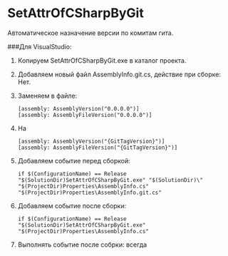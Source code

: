 # SetAttrOfCSharpByGit
Автоматическое назначение версии по комитам гита.

###Для VisualStudio:
1.  Копируем SetAttrOfCSharpByGit.exe в каталог проекта.
2.  Добавляем новый файл AssemblyInfo.git.cs, действие при сборке: Нет.
3.  Заменяем в файле:

        [assembly: AssemblyVersion("0.0.0.0")]
        [assembly: AssemblyFileVersion("0.0.0.0")]

4.  На

        [assembly: AssemblyVersion("{GitTagVersion}")]
        [assembly: AssemblyFileVersion("{GitTagVersion}")]

5.  Добавляем событие перед сборкой:

        if $(ConfigurationName) == Release "$(SolutionDir)SetAttrOfCSharpByGit.exe" "$(SolutionDir)\" "$(ProjectDir)Properties\AssemblyInfo.cs" "$(ProjectDir)Properties\AssemblyInfo.git.cs"

6.  Добавляем событие после сборки:

        if $(ConfigurationName) == Release "$(SolutionDir)SetAttrOfCSharpByGit.exe" "$(ProjectDir)Properties\AssemblyInfo.cs"
        
7.  Выполнять событие после собрки: всегда
